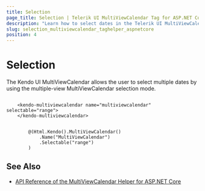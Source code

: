 ```yaml
---
title: Selection
page_title: Selection | Telerik UI MultiViewCalendar Tag for ASP.NET Core
description: "Learn how to select dates in the Telerik UI MultiViewCalendar tag helper for ASP.NET Core."
slug: selection_multiviewcalendar_taghelper_aspnetcore
position: 4
---
```


# Selection

The Kendo UI MultiViewCalendar allows the user to select multiple dates by using the multiple-view MultiViewCalendar selection mode.

```tagHelper

    <kendo-multiviewcalendar name="multiviewcalendar" selectable="range">        
    </kendo-multiviewcalendar>

```
```Razor

        @(Html.Kendo().MultiViewCalendar()
            .Name("MultiViewCalendar")
            .Selectable("range")
        )
```

## See Also

* [API Reference of the MultiViewCalendar Helper for ASP.NET Core](/api/multiviewcalendar)
